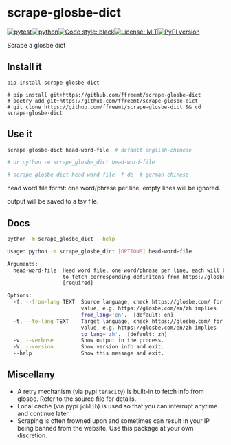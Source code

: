 # scrape-glosbe-dict
[![pytest](https://github.com/ffreemt/scrape-glosbe-dict/actions/workflows/routine-tests.yml/badge.svg)](https://github.com/ffreemt/scrape-glosbe-dict/actions)[![python](https://img.shields.io/static/v1?label=python+&message=3.8%2B&color=blue)](https://www.python.org/downloads/)[![Code style: black](https://img.shields.io/badge/code%20style-black-000000.svg)](https://github.com/psf/black)[![License: MIT](https://img.shields.io/badge/License-MIT-yellow.svg)](https://opensource.org/licenses/MIT)[![PyPI version](https://badge.fury.io/py/scrape_glosbe_dict.svg)](https://badge.fury.io/py/scrape_glosbe_dict)

Scrape a glosbe dict

## Install it

```shell
pip install scrape-glosbe-dict

# pip install git+https://github.com/ffreemt/scrape-glosbe-dict
# poetry add git+https://github.com/ffreemt/scrape-glosbe-dict
# git clone https://github.com/ffreemt/scrape-glosbe-dict && cd scrape-glosbe-dict
```

## Use it
```bash
scrape-glosbe-dict head-word-file  # default english-chinese

# or python -m scrape_glosbe_dict head-word-file

# scrape-glosbe-dict head-word-file -f de  # german-chinese
```

head word file formt: one word/phrase per line, empty lines will be ignored.

output will be saved to a tsv file.

## Docs
```bash
python -m scrape_glosbe_dict --help
```
```bash
Usage: python -m scrape_glosbe_dict [OPTIONS] head-word-file

Arguments:
  head-word-file  Head word file, one word/phrase per line, each will be used
                  to fetch corresponding definitons from https://glosbe.com/.
                  [required]

Options:
  -f, --from-lang TEXT  Source language, check https://glosbe.com/ for valid
                        value, e.g. https://glosbe.com/en/zh implies
                        from_lang='en'.  [default: en]
  -t, --to-lang TEXT    Target language, check https://glosbe.com/ for valid
                        value, e.g. https://glosbe.com/en/zh implies
                        to_lang='zh'.  [default: zh]
  -v, --verbose         Show output in the process.
  -V, --version         Show version info and exit.
  --help                Show this message and exit.
```

## Miscellany

* A retry mechanism (via pypi `tenacity`) is built-in to fetch info from glosbe. Refer to the source file for details.
* Local cache (via pypi `joblib`) is used so that you can interrupt anytime and continue later.
* Scraping is often frowned upon and sometimes can result in your IP being banned from the website. Use this package at your own discretion.
